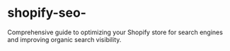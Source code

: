# shopify-seo-
Comprehensive guide to optimizing your Shopify store for search engines and improving organic search visibility.
